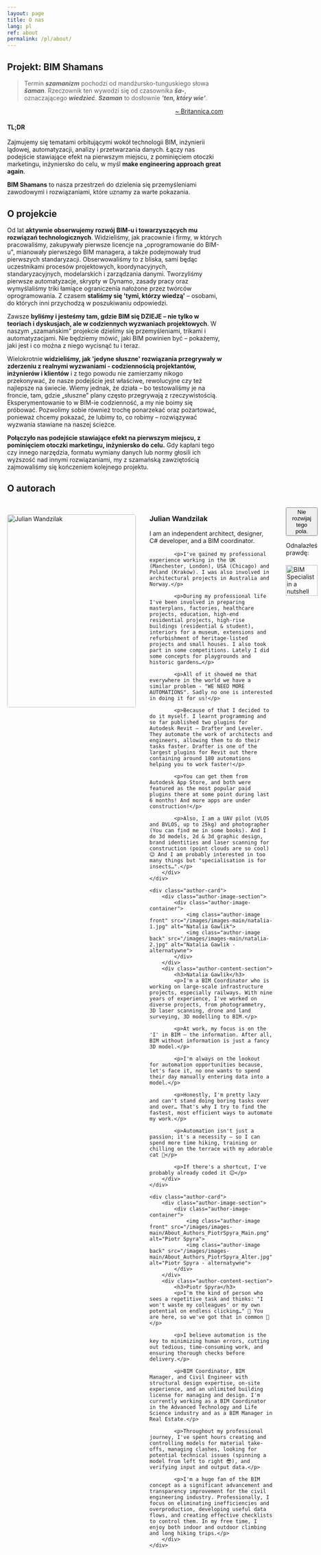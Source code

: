 ```yaml
---
layout: page
title: O nas
lang: pl
ref: about
permalink: /pl/about/
---
```


<style>
.authors-container {
    display: flex;
    flex-direction: column;
    gap: 3rem;
    margin: 2rem 0;

    .author-card {
        display: flex;
        gap: 2rem;
        align-items: flex-start;
        
        .author-image-section {
            flex: 0 0 300px;
            margin-top: 1rem;
            
            .author-image-container {
                position: relative;
                width: 100%;
                aspect-ratio: 2/3;
                border-radius: 4px;
                overflow: hidden;

                &:hover {
                box-shadow: 0 4px 20px -4px var(--firstBlue-color);
                }

                .author-image {
                    position: absolute;
                    inset: 0;
                    width: 100%;
                    height: 100%;
                    object-fit: cover;
                    border-radius: 4px;
                    transition: opacity 0.4s ease;

                    &.back {
                        opacity: 0;
                    }
                }

                &:hover {
                    .author-image.front { opacity: 0; }
                    .author-image.back { opacity: 1; }
                }
            }
        }
        
        .author-content-section {
            flex: 1;
            
            h3 {
                @extend .post h2;
                margin: 1rem 0;  // Explicit margin definition
                color: var(--firstBlue-color);
            }

            p {
                @extend .post p;   // Dziedziczenie stylów z głównego arkusza
                text-align: justify;
                margin-bottom: 1rem;
            }
        }
    }
}
</style>

## Projekt: BIM Shamans

> Termin **_szamanizm_** pochodzi od mandżursko-tunguskiego słowa **_šaman_**. Rzeczownik ten wywodzi się od czasownika **_ša-_**, oznaczającego **_wiedzieć_**. **_Szaman_** to dosłownie **_'ten, który wie'_**.
<p style="text-align: right;"><a href="https://www.britannica.com/topic/shamanism">~ Britannica.com</a></p>

#### TL;DR
Zajmujemy się tematami orbitującymi wokół technologii BIM, inżynierii lądowej, automatyzacji, analizy i przetwarzania danych. Łączy nas podejście stawiające efekt na pierwszym miejscu, z pominięciem otoczki marketingu, inżyniersko do celu, w myśl **make engineering approach great again**.

**BIM Shamans** to nasza przestrzeń do dzielenia się przemyśleniami zawodowymi i rozwiązaniami, które uznamy za warte pokazania.

## O projekcie

Od lat **aktywnie obserwujemy rozwój BIM-u i towarzyszących mu rozwiązań technologicznych**. Widzieliśmy, jak pracownie i firmy, w których pracowaliśmy, zakupywały pierwsze licencje na „oprogramowanie do BIM-u", mianowały pierwszego BIM managera, a także podejmowały trud pierwszych standaryzacji. Obserwowaliśmy to z bliska, sami będąc uczestnikami procesów projektowych, koordynacyjnych, standaryzacyjnych, modelarskich i zarządzania danymi. Tworzyliśmy pierwsze automatyzacje, skrypty w Dynamo, zasady pracy oraz wymyślaliśmy triki łamiące ograniczenia nałożone przez twórców oprogramowania. Z czasem **staliśmy się 'tymi, którzy wiedzą'** – osobami, do których inni przychodzą w poszukiwaniu odpowiedzi.

Zawsze **byliśmy i jesteśmy tam, gdzie BIM się DZIEJE – nie tylko w teoriach i dyskusjach, ale w codziennych wyzwaniach projektowych**. W naszym „szamańskim" projekcie dzielimy się przemyśleniami, trikami i automatyzacjami. Nie będziemy mówić, jaki BIM powinien być – pokażemy, jaki jest i co można z niego wycisnąć tu i teraz.

Wielokrotnie **widzieliśmy, jak 'jedyne słuszne' rozwiązania przegrywały w zderzeniu z realnymi wyzwaniami - codziennością projektantów, inżynierów i klientów** i z tego powodu nie zamierzamy nikogo przekonywać, że nasze podejście jest właściwe, rewolucyjne czy też najlepsze na świecie. Wiemy jednak, że działa – bo testowaliśmy je na froncie, tam, gdzie „słuszne" plany często przegrywają z rzeczywistością. Eksperymentowanie to w BIM-ie codzienność, a my nie boimy się próbować. Pozwolimy sobie również trochę ponarzekać oraz pożartować, ponieważ chcemy pokazać, że lubimy to, co robimy – rozwiązywać wyzwania stawiane na naszej ścieżce.

**Połączyło nas podejście stawiające efekt na pierwszym miejscu, z pominięciem otoczki marketingu, inżyniersko do celu.** Gdy kapłani tego czy innego narzędzia, formatu wymiany danych lub normy głosili ich wyższość nad innymi rozwiązaniami, my z szamańską zawziętością zajmowaliśmy się kończeniem kolejnego projektu.

## O autorach

<div class="authors-container">
    <div class="author-card">
        <div class="author-image-section">
            <div class="author-image-container">
                <img class="author-image front" src="/images/images-main/About_Authors_JulianWandzilak_Main.png" alt="Julian Wandzilak">
                <img class="author-image back" src="/images/images-main/About_Authors_JulianWandzilak_Alter.webp" alt="Julian Wandzilak - alternatywne">
            </div>
        </div>
        <div class="author-content-section">
            <h3>Julian Wandzilak</h3>
            <p>I am an independent architect, designer, C# developer, and a BIM coordinator.</p>

            <p>I've gained my professional experience working in the UK (Manchester, London), USA (Chicago) and Poland (Kraków). I was also involved in architectural projects in Australia and Norway.</p>

            <p>During my professional life I've been involved in preparing masterplans, factories, healthcare projects, education, high-end residential projects, high-rise buildings (residential & student), interiors for a museum, extensions and refurbishment of heritage-listed projects and small houses. I also took part in some competitions. Lately I did some concepts for playgrounds and historic gardens…</p>

            <p>All of it showed me that everywhere in the world we have a similar problem - "WE NEED MORE AUTOMATIONS". Sadly no one is interested in doing it for us!</p>

            <p>Because of that I decided to do it myself. I learnt programming and so far published two plugins for Autodesk Revit – Drafter and Leveler. They automate the work of architects and engineers, allowing them to do their tasks faster. Drafter is one of the largest plugins for Revit out there containing around 180 automations helping you to work faster!</p>

            <p>You can get them from Autodesk App Store, and both were featured as the most popular paid plugins there at some point during last 6 months! And more apps are under construction!</p>

            <p>Also, I am a UAV pilot (VLOS and BVLOS, up to 25kg) and photographer (You can find me in some books). And I do 3d models, 2d & 3d graphic design, brand identities and laser scanning for construction (point clouds are so cool) 😉 And I am probably interested in too many things but "specialisation is for insects…".</p>
        </div>
    </div>
    
    <div class="author-card">
        <div class="author-image-section">
            <div class="author-image-container">
                <img class="author-image front" src="/images/images-main/natalia-1.jpg" alt="Natalia Gawlik">
                <img class="author-image back" src="/images/images-main/natalia-2.jpg" alt="Natalia Gawlik - alternatywne">
            </div>
        </div>
        <div class="author-content-section">
            <h3>Natalia Gawlik</h3>
            <p>I'm a BIM Coordinator who is working on large-scale infrastructure projects, especially railways. With nine years of experience, I've worked on diverse projects, from photogrammetry, 3D laser scanning, drone and land surveying, 3D modelling to BIM.</p>

            <p>At work, my focus is on the 'I' in BIM – the information. After all, BIM without information is just a fancy 3D model.</p>

            <p>I'm always on the lookout for automation opportunities because, let's face it, no one wants to spend their day manually entering data into a model.</p>

            <p>Honestly, I'm pretty lazy and can't stand doing boring tasks over and over… That's why I try to find the fastest, most efficient ways to automate my work.</p>

            <p>Automation isn't just a passion; it's a necessity — so I can spend more time hiking, training or chilling on the terrace with my adorable cat 🐾</p>

            <p>If there's a shortcut, I've probably already coded it 😊</p>
        </div>
    </div>
    
    <div class="author-card">
        <div class="author-image-section">
            <div class="author-image-container">
                <img class="author-image front" src="/images/images-main/About_Authors_PiotrSpyra_Main.png" alt="Piotr Spyra">
                <img class="author-image back" src="/images/images-main/About_Authors_PiotrSpyra_Alter.jpg" alt="Piotr Spyra - alternatywne">
            </div>
        </div>
        <div class="author-content-section">
            <h3>Piotr Spyra</h3>
            <p>I'm the kind of person who sees a repetitive task and thinks: "I won't waste my colleagues' or my own potential on endless clicking…" 🤔 You are here, so we've got that in common 🫡</p>

            <p>I believe automation is the key to minimizing human errors, cutting out tedious, time-consuming work, and ensuring thorough checks before delivery.</p>

            <p>BIM Coordinator, BIM Manager, and Civil Engineer with structural design expertise, on-site experience, and an unlimited building license for managing and design. I'm currently working as a BIM Coordinator in the Advanced Technology and Life Science industry and as a BIM Manager in Real Estate.</p>

            <p>Throughout my professional journey, I've spent hours creating and controlling models for material take-offs, managing clashes, looking for potential technical issues (spinning a model from left to right 😎), and verifying input and output data.</p>

            <p>I'm a huge fan of the BIM concept as a significant advancement and transparency improvement for the civil engineering industry. Professionally, I focus on eliminating inefficiencies and overproduction, developing useful data flows, and creating effective checklists to control them. In my free time, I enjoy both indoor and outdoor climbing and long hiking trips.</p>
        </div>
    </div>
</div>

<div class="collapsible-section">
    <button class="button expand collapsible" aria-expanded="false">Nie rozwijaj tego pola.</button>
    <div class="collapsible-content" aria-hidden="true">
        <p>Odnalazłeś prawdę:</p>
        <img src="/images/images-main/Image_About_BIMSpecialist.jpg" alt="BIM Specialist in a nutshell" style="width:100%;max-width:600px;display:block;margin:20px auto;">
    </div>
</div>

&nbsp;